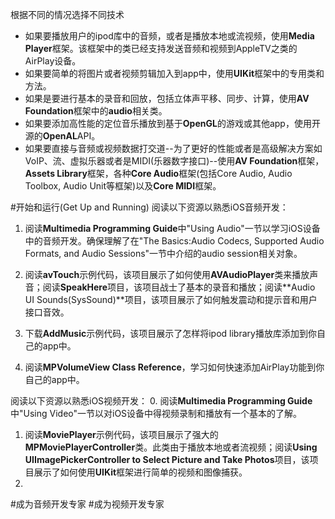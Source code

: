 根据不同的情况选择不同技术
- 如果要播放用户的ipod库中的音频，或者是播放本地或流视频，使用**Media Player**框架。该框架中的类已经支持发送音频和视频到AppleTV之类的AirPlay设备。
- 如果要简单的将图片或者视频剪辑加入到app中，使用**UIKit**框架中的专用类和方法。
- 如果是要进行基本的录音和回放，包括立体声平移、同步、计算，使用**AV Foundation**框架中的**audio**相关类。
- 如果要添加高性能的定位音乐播放到基于**OpenGL**的游戏或其他app，使用开源的**OpenAL**API。
- 如果要直接与音频或视频数据打交道--为了更好的性能或者是高级解决方案如VoIP、流、虚拟乐器或者是MIDI(乐器数字接口)--使用**AV Foundation**框架，**Assets Library**框架，各种**Core Audio**框架(包括Core Audio, Audio Toolbox, Audio Unit等框架)以及**Core MIDI**框架。

#开始和运行(Get Up and Running)
阅读以下资源以熟悉iOS音频开发：

1. 阅读**Multimedia Programming Guide**中"Using Audio"一节以学习iOS设备中的音频开发。确保理解了在"The Basics:Audio Codecs, Supported Audio Formats, and Audio Sessions"一节中介绍的audio session相关对象。

2. 阅读**avTouch**示例代码，该项目展示了如何使用**AVAudioPlayer**类来播放声音；阅读**SpeakHere**项目，该项目战士了基本的录音和播放；阅读**Audio UI Sounds(SysSound)**项目，该项目展示了如何触发震动和提示音和用户接口音效。

3. 下载**AddMusic**示例代码，该项目展示了怎样将ipod library播放库添加到你自己的app中。

4. 阅读**MPVolumeView Class Reference**，学习如何快速添加AirPlay功能到你自己的app中。

阅读以下资源以熟悉iOS视频开发：
0. 阅读**Multimedia Programming Guide**中"Using Video"一节以对iOS设备中得视频录制和播放有一个基本的了解。
1. 阅读**MoviePlayer**示例代码，该项目展示了强大的**MPMoviePlayerController**类。此类由于播放本地或者流视频；阅读**Using UIImagePickerController to Select Picture and Take Photos**项目，该项目展示了如何使用**UIKit**框架进行简单的视频和图像捕获。
2. 




#成为音频开发专家
#成为视频开发专家

